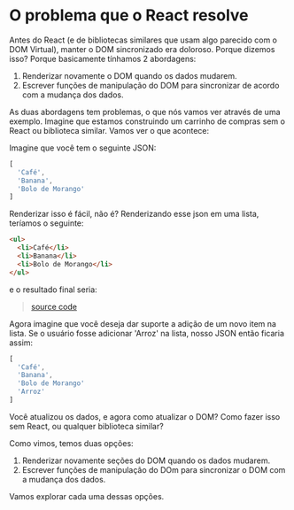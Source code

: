 # O problema que o React resolve

Antes do React (e de bibliotecas similares que usam algo parecido com o DOM Virtual), manter o DOM sincronizado era doloroso. Porque dizemos isso? Porque basicamente tínhamos 2 abordagens:

1. Renderizar novamente o DOM quando os dados mudarem.
2. Escrever funções de manipulação do DOM para sincronizar de acordo com a mudança dos dados.

As duas abordagens tem problemas, o que nós vamos ver através de uma exemplo. Imagine que estamos construindo um carrinho de compras sem o React ou biblioteca similar. Vamos ver o que acontece: 

Imagine que você tem o seguinte JSON:

```javascript
[
  'Café',
  'Banana',
  'Bolo de Morango'
]
```

Renderizar isso é fácil, não é? Renderizando esse json em uma lista, teríamos o seguinte:

```html
<ul>
  <li>Café</li>
  <li>Banana</li>
  <li>Bolo de Morango</li>
</ul>
```

e o resultado final seria:

> [source code](https://jsfiddle.net/skillo/e2w540n6/#tabs=html,result)

Agora imagine que você deseja dar suporte a adição de um novo item na lista. 
Se o usuário fosse adicionar 'Arroz' na lista, nosso JSON então ficaria assim: 

```javascript
[
  'Café',
  'Banana',
  'Bolo de Morango'
  'Arroz'
]
```

Você atualizou os dados, e agora como atualizar o DOM? Como fazer isso sem React, ou qualquer biblioteca similar? 

Como vimos, temos duas opções:

1. Renderizar novamente seções do DOM quando os dados mudarem.
2. Escrever funções de manipulação do DOm para sincronizar o DOM com a mudança dos dados.

Vamos explorar cada uma dessas opções.